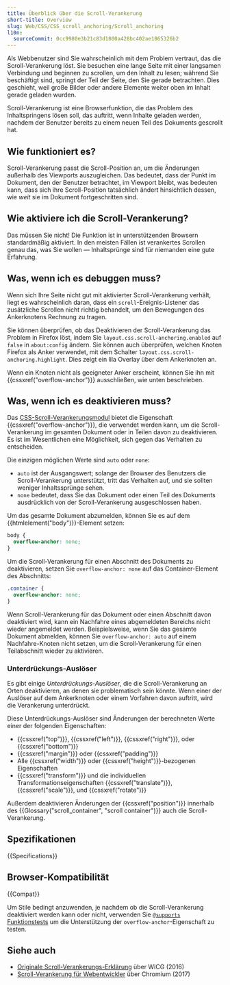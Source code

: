 ```yaml
---
title: Überblick über die Scroll-Verankerung
short-title: Overview
slug: Web/CSS/CSS_scroll_anchoring/Scroll_anchoring
l10n:
  sourceCommit: 0cc9980e3b21c83d1800a428bc402ae1865326b2
---
```


Als Webbenutzer sind Sie wahrscheinlich mit dem Problem vertraut, das die Scroll-Verankerung löst. Sie besuchen eine lange Seite mit einer langsamen Verbindung und beginnen zu scrollen, um den Inhalt zu lesen; während Sie beschäftigt sind, springt der Teil der Seite, den Sie gerade betrachten. Dies geschieht, weil große Bilder oder andere Elemente weiter oben im Inhalt gerade geladen wurden.

Scroll-Verankerung ist eine Browserfunktion, die das Problem des Inhaltspringens lösen soll, das auftritt, wenn Inhalte geladen werden, nachdem der Benutzer bereits zu einem neuen Teil des Dokuments gescrollt hat.

## Wie funktioniert es?

Scroll-Verankerung passt die Scroll-Position an, um die Änderungen außerhalb des Viewports auszugleichen. Das bedeutet, dass der Punkt im Dokument, den der Benutzer betrachtet, im Viewport bleibt, was bedeuten kann, dass sich ihre Scroll-Position tatsächlich ändert hinsichtlich dessen, wie _weit_ sie im Dokument fortgeschritten sind.

## Wie aktiviere ich die Scroll-Verankerung?

Das müssen Sie nicht! Die Funktion ist in unterstützenden Browsern standardmäßig aktiviert. In den meisten Fällen ist verankertes Scrollen genau das, was Sie wollen — Inhaltsprünge sind für niemanden eine gute Erfahrung.

## Was, wenn ich es debuggen muss?

Wenn sich Ihre Seite nicht gut mit aktivierter Scroll-Verankerung verhält, liegt es wahrscheinlich daran, dass ein `scroll`-Ereignis-Listener das zusätzliche Scrollen nicht richtig behandelt, um den Bewegungen des Ankerknotens Rechnung zu tragen.

Sie können überprüfen, ob das Deaktivieren der Scroll-Verankerung das Problem in Firefox löst, indem Sie `layout.css.scroll-anchoring.enabled` auf `false` in `about:config` ändern. Sie können auch überprüfen, welchen Knoten Firefox als Anker verwendet, mit dem Schalter `layout.css.scroll-anchoring.highlight`. Dies zeigt ein lila Overlay über dem Ankerknoten an.

Wenn ein Knoten nicht als geeigneter Anker erscheint, können Sie ihn mit {{cssxref("overflow-anchor")}} ausschließen, wie unten beschrieben.

## Was, wenn ich es deaktivieren muss?

Das [CSS-Scroll-Verankerungsmodul](/de/docs/Web/CSS/CSS_scroll_anchoring) bietet die Eigenschaft {{cssxref("overflow-anchor")}}, die verwendet werden kann, um die Scroll-Verankerung im gesamten Dokument oder in Teilen davon zu deaktivieren. Es ist im Wesentlichen eine Möglichkeit, sich gegen das Verhalten zu entscheiden.

Die einzigen möglichen Werte sind `auto` oder `none`:

- `auto` ist der Ausgangswert; solange der Browser des Benutzers die Scroll-Verankerung unterstützt, tritt das Verhalten auf, und sie sollten weniger Inhaltssprünge sehen.
- `none` bedeutet, dass Sie das Dokument oder einen Teil des Dokuments ausdrücklich von der Scroll-Verankerung ausgeschlossen haben.

Um das gesamte Dokument abzumelden, können Sie es auf dem {{htmlelement("body")}}-Element setzen:

```css
body {
  overflow-anchor: none;
}
```

Um die Scroll-Verankerung für einen Abschnitt des Dokuments zu deaktivieren, setzen Sie `overflow-anchor: none` auf das Container-Element des Abschnitts:

```css
.container {
  overflow-anchor: none;
}
```

Wenn Scroll-Verankerung für das Dokument oder einen Abschnitt davon deaktiviert wird, kann ein Nachfahre eines abgemeldeten Bereichs nicht wieder angemeldet werden. Beispielsweise, wenn Sie das gesamte Dokument abmelden, können Sie `overflow-anchor: auto` auf einem Nachfahre-Knoten nicht setzen, um die Scroll-Verankerung für einen Teilabschnitt wieder zu aktivieren.

### Unterdrückungs-Auslöser

Es gibt einige _Unterdrückungs-Auslöser_, die die Scroll-Verankerung an Orten deaktivieren, an denen sie problematisch sein könnte. Wenn einer der Auslöser auf dem Ankerknoten oder einem Vorfahren davon auftritt, wird die Verankerung unterdrückt.

Diese Unterdrückungs-Auslöser sind Änderungen der berechneten Werte einer der folgenden Eigenschaften:

- {{cssxref("top")}}, {{cssxref("left")}}, {{cssxref("right")}}, oder {{cssxref("bottom")}}
- {{cssxref("margin")}} oder {{cssxref("padding")}}
- Alle {{cssxref("width")}} oder {{cssxref("height")}}-bezogenen Eigenschaften
- {{cssxref("transform")}} und die individuellen Transformationseigenschaften {{cssxref("translate")}}, {{cssxref("scale")}}, und {{cssxref("rotate")}}

Außerdem deaktivieren Änderungen der {{cssxref("position")}} innerhalb des {{Glossary("scroll_container", "scroll container")}} auch die Scroll-Verankerung.

## Spezifikationen

{{Specifications}}

## Browser-Kompatibilität

{{Compat}}

Um Stile bedingt anzuwenden, je nachdem ob die Scroll-Verankerung deaktiviert werden kann oder nicht, verwenden Sie [`@supports` Funktionstests](/de/docs/Web/CSS/@supports) um die Unterstützung der `overflow-anchor`-Eigenschaft zu testen.

## Siehe auch

- [Originale Scroll-Verankerungs-Erklärung](https://github.com/WICG/ScrollAnchoring/blob/master/explainer.md) über WICG (2016)
- [Scroll-Verankerung für Webentwickler](https://blog.chromium.org/2017/04/scroll-anchoring-for-web-developers.html) über Chromium (2017)

